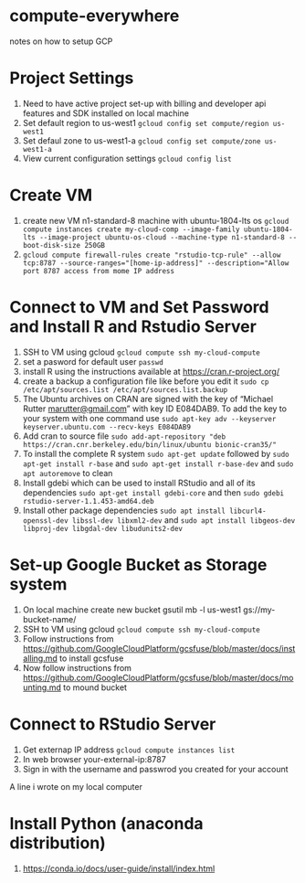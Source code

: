 # compute-everywhere
notes on how to setup GCP

# Project Settings
1. Need to have active project set-up with billing and developer api features and SDK installed on local machine
2. Set default region to us-west1 `gcloud config set compute/region us-west1`
3. Set defaul zone to us-west1-a `gcloud config set compute/zone us-west1-a`
4. View current configuration settings `gcloud config list`

# Create VM
1. create new VM n1-standard-8 machine with ubuntu-1804-lts os `gcloud compute instances create my-cloud-comp --image-family ubuntu-1804-lts --image-project ubuntu-os-cloud --machine-type n1-standard-8 --boot-disk-size 250GB` 
2. `gcloud compute firewall-rules create "rstudio-tcp-rule" --allow tcp:8787 --source-ranges="[home-ip-address]" --description="Allow port 8787 access from mome IP address`

# Connect to VM and Set Password and Install R and Rstudio Server
1. SSH to VM using gcloud `gcloud compute ssh my-cloud-compute`
2. set a pasword for default user `passwd`
3. install R using the instructions available at <https://cran.r-project.org/>
4. create a backup a configuration file like before you edit it `sudo cp /etc/apt/sources.list /etc/apt/sources.list.backup`
5. The Ubuntu archives on CRAN are signed with the key of “Michael Rutter marutter@gmail.com” with key ID E084DAB9. To add the key to your system with one command use `sudo apt-key adv --keyserver keyserver.ubuntu.com --recv-keys E084DAB9`
6. Add cran to source file `sudo add-apt-repository "deb https://cran.cnr.berkeley.edu/bin/linux/ubuntu bionic-cran35/"`
7. To install the complete R system `sudo apt-get update` followed by `sudo apt-get install r-base` and `sudo apt-get install r-base-dev` and `sudo apt autoremove` to clean
8. Install gdebi which can be used to install RStudio and all of its dependencies `sudo apt-get install gdebi-core` and then `sudo gdebi rstudio-server-1.1.453-amd64.deb`
9. Install other package dependencies `sudo apt install libcurl4-openssl-dev libssl-dev libxml2-dev` and `sudo apt install libgeos-dev libproj-dev libgdal-dev libudunits2-dev`

# Set-up Google Bucket as Storage system
1. On local machine create new bucket gsutil mb -l us-west1 gs://my-bucket-name/ 
2. SSH to VM using gcloud `gcloud compute ssh my-cloud-compute`
3. Follow instructions from <https://github.com/GoogleCloudPlatform/gcsfuse/blob/master/docs/installing.md> to install gcsfuse
4. Now follow instructions from <https://github.com/GoogleCloudPlatform/gcsfuse/blob/master/docs/mounting.md> to mound bucket

# Connect to RStudio Server
1. Get externap IP address `gcloud compute instances list`
2. In web browser your-external-ip:8787
3. Sign in with the username and passwrod you created for your account

A line i wrote on my local computer

# Install Python (anaconda distribution)
1. https://conda.io/docs/user-guide/install/index.html 
